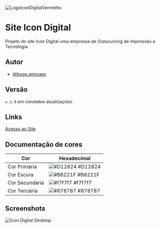 
![LogoIconDigitalVermelho](https://github.com/HugoaMoraes/Desafio_UCB_01/assets/102623594/20064c47-3df3-4602-8d02-797c167c90b2)

# Site Icon Digital

Projeto do site Icon Digital uma empressa de Outsourcing de Impressão e Tecnologia.
## Autor

- [@hugo.amoraes](https://github.com/HugoaMoraes)


## Versão

`v.1.9` em constates atualizações.

## Links

[Acesso ao Site](https://hugoamoraes.github.io/IconDigital/)


## Documentação de cores

| Cor               | Hexadecimal                                                |
| ----------------- | ---------------------------------------------------------------- |
| Cor Primária       | ![#D12824](https://via.placeholder.com/10/D12824?text=+) #D12824 |
| Cor Escura       | ![#B8221F](https://via.placeholder.com/10/B8221F?text=+) #B8221F |
| Cor Secundária       | ![#f7f7f7](https://via.placeholder.com/10/f7f7f7?text=+) #f7f7f7 |
| Cor Terciária       | ![#878787](https://via.placeholder.com/10/878787?text=+) #878787 |



## Screenshots

![Icon Digital Desktop](https://github.com/HugoaMoraes/Desafio_UCB_01/assets/102623594/84eb1e90-14ba-48e1-9ac6-0e1a5d2eee1b)
